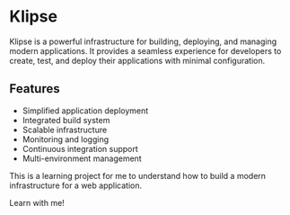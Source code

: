 # Klipse

Klipse is a powerful infrastructure for building, deploying, and managing modern applications. It provides a seamless experience for developers to create, test, and deploy their applications with minimal configuration.

## Features

- Simplified application deployment
- Integrated build system
- Scalable infrastructure
- Monitoring and logging
- Continuous integration support
- Multi-environment management

This is a learning project for me to understand how to build a modern infrastructure for a web application.

Learn with me!